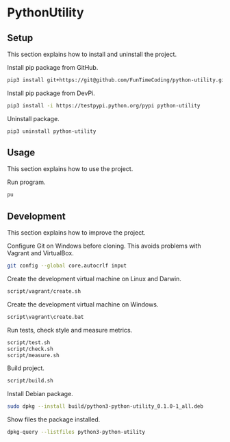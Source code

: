 # PythonUtility

## Setup

This section explains how to install and uninstall the project.

Install pip package from GitHub.

```sh
pip3 install git+https://git@github.com/FunTimeCoding/python-utility.git#egg=python-utility
```

Install pip package from DevPi.

```sh
pip3 install -i https://testpypi.python.org/pypi python-utility
```

Uninstall package.

```sh
pip3 uninstall python-utility
```


## Usage

This section explains how to use the project.

Run program.

```sh
pu
```


## Development

This section explains how to improve the project.

Configure Git on Windows before cloning. This avoids problems with Vagrant and VirtualBox.

```sh
git config --global core.autocrlf input
```

Create the development virtual machine on Linux and Darwin.

```sh
script/vagrant/create.sh
```

Create the development virtual machine on Windows.

```bat
script\vagrant\create.bat
```

Run tests, check style and measure metrics.

```sh
script/test.sh
script/check.sh
script/measure.sh
```

Build project.

```sh
script/build.sh
```

Install Debian package.

```sh
sudo dpkg --install build/python3-python-utility_0.1.0-1_all.deb
```

Show files the package installed.

```sh
dpkg-query --listfiles python3-python-utility
```
